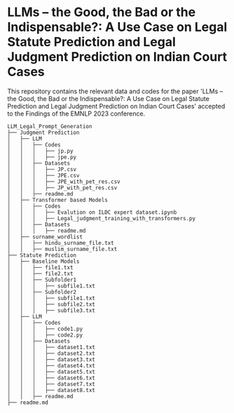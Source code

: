 # LLMs – the Good, the Bad or the Indispensable?: A Use Case on Legal Statute Prediction and Legal Judgment Prediction on Indian Court Cases
This repository contains the relevant data and codes for the paper 'LLMs – the Good, the Bad or the Indispensable?: A Use Case on Legal Statute Prediction and Legal Judgment Prediction on Indian Court Cases' accepted to the Findings of the EMNLP 2023 conference.


```
LLM_Legal_Prompt_Generation
├── Judgment Prediction
│   ├── LLM
│   │   ├── Codes
│   │   │   ├── jp.py
│   │   │   ├── jpe.py
│   │   ├── Datasets
│   │   │   ├── JP.csv
│   │   │   ├── JPE.csv
│   │   │   ├── JPE_with_pet_res.csv
│   │   │   ├── JP_with_pet_res.csv
│   │   ├── readme.md
│   ├── Transformer based Models
│   │   ├── Codes
│   │   │   ├── Evalution on ILDC expert dataset.ipynb
│   │   │   ├── Legal_judgment_training_with_transformers.py
│   │   ├── Datasets
│   │   │   ├── readme.md
│   ├── surname_wordlist
│   │   ├── hindu_surname_file.txt
│   │   ├── muslim_surname_file.txt
├── Statute Prediction
│   ├── Baseline Models
│   │   ├── file1.txt
│   │   ├── file2.txt
│   │   ├── Subfolder1
│   │   │   ├── subfile1.txt
│   │   ├── Subfolder2
│   │   │   ├── subfile1.txt
│   │   │   ├── subfile2.txt
│   │   │   ├── subfile3.txt
│   ├── LLM
│   │   ├── Codes
│   │   │   ├── code1.py
│   │   │   ├── code2.py
│   │   ├── Datasets
│   │   │   ├── dataset1.txt
│   │   │   ├── dataset2.txt
│   │   │   ├── dataset3.txt
│   │   │   ├── dataset4.txt
│   │   │   ├── dataset5.txt
│   │   │   ├── dataset6.txt
│   │   │   ├── dataset7.txt
│   │   │   ├── dataset8.txt
│   │   ├── readme.md
├── readme.md
```
